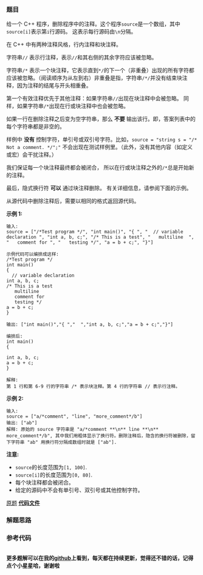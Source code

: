 ### 题目
给一个 C++ 程序，删除程序中的注释。这个程序`source`是一个数组，其中`source[i]`表示第`i`行源码。 这表示每行源码由`\n`分隔。

在 C++ 中有两种注释风格，行内注释和块注释。

字符串`//` 表示行注释，表示`//`和其右侧的其余字符应该被忽略。

字符串`/*`
表示一个块注释，它表示直到`*/`的下一个（非重叠）出现的所有字符都应该被忽略。（阅读顺序为从左到右）非重叠是指，字符串`/*/`并没有结束块注释，因为注释的结尾与开头相重叠。

第一个有效注释优先于其他注释：如果字符串`//`出现在块注释中会被忽略。 同样，如果字符串`/*`出现在行或块注释中也会被忽略。

如果一行在删除注释之后变为空字符串，那么 **不要** 输出该行。即，答案列表中的每个字符串都是非空的。

样例中 **没有** 控制字符，单引号或双引号字符。比如，`source = "string s = "/* Not a comment. */";"`
不会出现在测试样例里。（此外，没有其他内容（如定义或宏）会干扰注释。）

我们保证每一个块注释最终都会被闭合， 所以在行或块注释之外的`/*`总是开始新的注释。

最后，隐式换行符 **可以** 通过块注释删除。 有关详细信息，请参阅下面的示例。

从源代码中删除注释后，需要以相同的格式返回源代码。

**示例  1:**

    
    
    输入: 
    source = ["/*Test program */", "int main()", "{ ", "  // variable declaration ", "int a, b, c;", "/* This is a test", "   multiline  ", "   comment for ", "   testing */", "a = b + c;", "}"]
    
    示例代码可以编排成这样:
    /*Test program */
    int main()
    { 
      // variable declaration 
    int a, b, c;
    /* This is a test
       multiline  
       comment for 
       testing */
    a = b + c;
    }
    
    输出: ["int main()","{ ","  ","int a, b, c;","a = b + c;","}"]
    
    编排后:
    int main()
    { 
      
    int a, b, c;
    a = b + c;
    }
    
    解释: 
    第 1 行和第 6-9 行的字符串 /* 表示块注释。第 4 行的字符串 // 表示行注释。
    

**示例 2:**

    
    
    输入: 
    source = ["a/*comment", "line", "more_comment*/b"]
    输出: ["ab"]
    解释: 原始的 source 字符串是 "a/*comment **\n** line **\n** more_comment*/b", 其中我们用粗体显示了换行符。删除注释后，隐含的换行符被删除，留下字符串 "ab" 用换行符分隔成数组时就是 ["ab"].
    

**注意:**

  * `source`的长度范围为`[1, 100]`.
  * `source[i]`的长度范围为`[0, 80]`.
  * 每个块注释都会被闭合。
  * 给定的源码中不会有单引号、双引号或其他控制字符。

[原题](https://leetcode-cn.com/problems/remove-comments/)    **[代码文件]()**


### 解题思路




### 参考代码

```go


```




**更多题解可以在我的[github](https://github.com/LZH139/leetcode_Go)上看到，每天都在持续更新，觉得还不错的话，记得点个小星星哈，谢谢啦**
